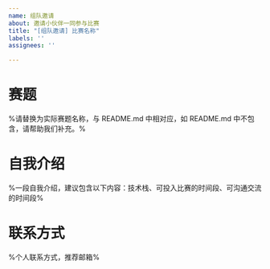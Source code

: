 ```yaml
---
name: 组队邀请
about: 邀请小伙伴一同参与比赛
title: "[组队邀请] 比赛名称"
labels: ''
assignees: ''

---
```


# 赛题

 %请替换为实际赛题名称，与 README.md 中相对应，如 README.md 中不包含，请帮助我们补充。%

# 自我介绍

%一段自我介绍，建议包含以下内容：技术栈、可投入比赛的时间段、可沟通交流的时间段%

# 联系方式

%个人联系方式，推荐邮箱%
